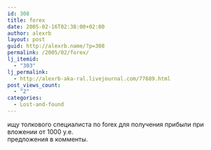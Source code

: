 ```yaml
---
id: 308
title: forex
date: 2005-02-16T02:38:00+02:00
author: alexrb
layout: post
guid: http://alexrb.name/?p=308
permalink: /2005/02/forex/
lj_itemid:
  - "303"
lj_permalink:
  - http://alexrb-aka-ral.livejournal.com/77689.html
post_views_count:
  - "2"
categories:
  - Lost-and-found
---
```

ищу толкового специалиста по forex для получения прибыли при вложении от 1000 у.е.  
предложения в комменты.